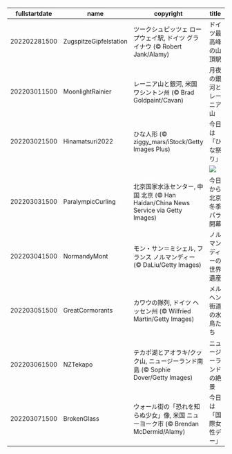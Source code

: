 |fullstartdate|name|copyright|title|image|
|--|--|--|--|--|
202202281500|ZugspitzeGipfelstation|ツークシュピッツェ ロープウェイ駅, ドイツ グライナウ (© Robert Jank/Alamy)|ドイツ最高峰の山頂駅|![](/ja-JP/2022/03/202202281500ZugspitzeGipfelstation.jpg)|
202203011500|MoonlightRainier|レーニア山と銀河, 米国 ワシントン州 (© Brad Goldpaint/Cavan)|月夜の銀河とレーニア山|![](/ja-JP/2022/03/202203011500MoonlightRainier.jpg)|
202203021500|Hinamatsuri2022|ひな人形 (© ziggy_mars/iStock/Getty Images Plus)|今日は「ひな祭り」|![](/ja-JP/2022/03/202203021500Hinamatsuri2022.jpg)|
||||![](/ja-JP/2022/03/.jpg)|
202203031500|ParalympicCurling|北京国家水泳センター, 中国 北京 (© Han Haidan/China News Service via Getty Images)|今日から北京冬季パラ開幕|![](/ja-JP/2022/03/202203031500ParalympicCurling.jpg)|
202203041500|NormandyMont|モン・サン＝ミシェル, フランス ノルマンディー (© DaLiu/Getty Images)|ノルマンディーの世界遺産|![](/ja-JP/2022/03/202203041500NormandyMont.jpg)|
202203051500|GreatCormorants|カワウの隊列, ドイツ ヘッセン州 (© Wilfried Martin/Getty Images)|メルヘン街道の水鳥たち|![](/ja-JP/2022/03/202203051500GreatCormorants.jpg)|
202203061500|NZTekapo|テカポ湖とアオラキ/クック山, ニュージーランド南島 (© Sophie Dover/Getty Images)|ニュージーランドの絶景|![](/ja-JP/2022/03/202203061500NZTekapo.jpg)|
202203071500|BrokenGlass|ウォール街の「恐れを知らぬ少女」像, 米国 ニューヨーク市 (© Brendan McDermid/Alamy)|今日は「国際女性デー」|![](/ja-JP/2022/03/202203071500BrokenGlass.jpg)|
